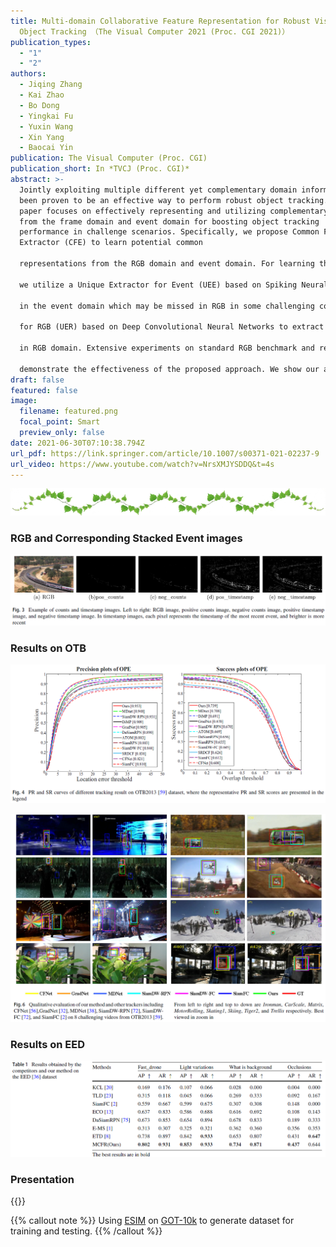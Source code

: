 ```yaml
---
title: Multi-domain Collaborative Feature Representation for Robust Visual
  Object Tracking （The Visual Computer 2021 (Proc. CGI 2021)）
publication_types:
  - "1"
  - "2"
authors:
  - Jiqing Zhang
  - Kai Zhao
  - Bo Dong
  - Yingkai Fu
  - Yuxin Wang
  - Xin Yang
  - Baocai Yin
publication: The Visual Computer (Proc. CGI)
publication_short: In *TVCJ (Proc. CGI)*
abstract: >-
  Jointly exploiting multiple different yet complementary domain information has
  been proven to be an effective way to perform robust object tracking. This
  paper focuses on effectively representing and utilizing complementary features
  from the frame domain and event domain for boosting object tracking
  performance in challenge scenarios. Specifically, we propose Common Features
  Extractor (CFE) to learn potential common

  representations from the RGB domain and event domain. For learning the unique features of the two domains,

  we utilize a Unique Extractor for Event (UEE) based on Spiking Neural Networks to extract edge cues

  in the event domain which may be missed in RGB in some challenging conditions, and a Unique Extractor

  for RGB (UER) based on Deep Convolutional Neural Networks to extract texture and semantic information

  in RGB domain. Extensive experiments on standard RGB benchmark and real event tracking dataset

  demonstrate the effectiveness of the proposed approach. We show our approach outperforms all compared state-of-the-art tracking algorithms and verify event-based data is a powerful cue for tracking in challenging scenes.
draft: false
featured: false
image:
  filename: featured.png
  focal_point: Smart
  preview_only: false
date: 2021-06-30T07:10:38.794Z
url_pdf: https://link.springer.com/article/10.1007/s00371-021-02237-9
url_video: https://www.youtube.com/watch?v=NrsXMJYSDDQ&t=4s
---
```

![](fenge_yezi.png)

### RGB and Corresponding Stacked Event images

![](rgb-event.jpg)

### Results on OTB

![](result1.jpg)

![](result2.jpg)

 ### Results on EED

![](result3.jpg)

 ### Presentation

{{<youtube NrsXMJYSDDQ>}}
  
{{% callout note %}} Using [ESIM](https://github.com/uzh-rpg/rpg_esim) on [GOT-10k](http://got-10k.aitestunion.com/) to generate dataset for training and testing. {{% /callout %}}
